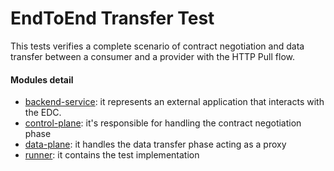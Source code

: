 # EndToEnd Transfer Test

This tests verifies a complete scenario of contract negotiation and data transfer between a consumer and a provider with the HTTP Pull flow.

#### Modules detail
* [backend-service](./backend-service): it represents an external application that interacts with the EDC.
* [control-plane](./control-plane): it's responsible for handling the contract negotiation phase
* [data-plane](./data-plane): it handles the data transfer phase acting as a proxy
* [runner](./runner): it contains the test implementation